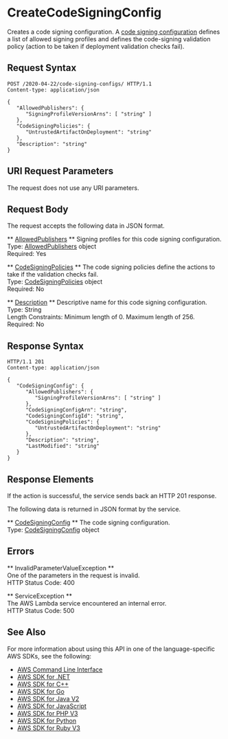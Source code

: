 # CreateCodeSigningConfig<a name="API_CreateCodeSigningConfig"></a>

Creates a code signing configuration\. A [code signing configuration](https://docs.aws.amazon.com/lambda/latest/dg/configuration-trustedcode.html) defines a list of allowed signing profiles and defines the code\-signing validation policy \(action to be taken if deployment validation checks fail\)\. 

## Request Syntax<a name="API_CreateCodeSigningConfig_RequestSyntax"></a>

```
POST /2020-04-22/code-signing-configs/ HTTP/1.1
Content-type: application/json

{
   "AllowedPublishers": { 
      "SigningProfileVersionArns": [ "string" ]
   },
   "CodeSigningPolicies": { 
      "UntrustedArtifactOnDeployment": "string"
   },
   "Description": "string"
}
```

## URI Request Parameters<a name="API_CreateCodeSigningConfig_RequestParameters"></a>

The request does not use any URI parameters\.

## Request Body<a name="API_CreateCodeSigningConfig_RequestBody"></a>

The request accepts the following data in JSON format\.

 ** [AllowedPublishers](#API_CreateCodeSigningConfig_RequestSyntax) **   <a name="SSS-CreateCodeSigningConfig-request-AllowedPublishers"></a>
Signing profiles for this code signing configuration\.  
Type: [AllowedPublishers](API_AllowedPublishers.md) object  
Required: Yes

 ** [CodeSigningPolicies](#API_CreateCodeSigningConfig_RequestSyntax) **   <a name="SSS-CreateCodeSigningConfig-request-CodeSigningPolicies"></a>
The code signing policies define the actions to take if the validation checks fail\.   
Type: [CodeSigningPolicies](API_CodeSigningPolicies.md) object  
Required: No

 ** [Description](#API_CreateCodeSigningConfig_RequestSyntax) **   <a name="SSS-CreateCodeSigningConfig-request-Description"></a>
Descriptive name for this code signing configuration\.  
Type: String  
Length Constraints: Minimum length of 0\. Maximum length of 256\.  
Required: No

## Response Syntax<a name="API_CreateCodeSigningConfig_ResponseSyntax"></a>

```
HTTP/1.1 201
Content-type: application/json

{
   "CodeSigningConfig": { 
      "AllowedPublishers": { 
         "SigningProfileVersionArns": [ "string" ]
      },
      "CodeSigningConfigArn": "string",
      "CodeSigningConfigId": "string",
      "CodeSigningPolicies": { 
         "UntrustedArtifactOnDeployment": "string"
      },
      "Description": "string",
      "LastModified": "string"
   }
}
```

## Response Elements<a name="API_CreateCodeSigningConfig_ResponseElements"></a>

If the action is successful, the service sends back an HTTP 201 response\.

The following data is returned in JSON format by the service\.

 ** [CodeSigningConfig](#API_CreateCodeSigningConfig_ResponseSyntax) **   <a name="SSS-CreateCodeSigningConfig-response-CodeSigningConfig"></a>
The code signing configuration\.  
Type: [CodeSigningConfig](API_CodeSigningConfig.md) object

## Errors<a name="API_CreateCodeSigningConfig_Errors"></a>

 ** InvalidParameterValueException **   
One of the parameters in the request is invalid\.  
HTTP Status Code: 400

 ** ServiceException **   
The AWS Lambda service encountered an internal error\.  
HTTP Status Code: 500

## See Also<a name="API_CreateCodeSigningConfig_SeeAlso"></a>

For more information about using this API in one of the language\-specific AWS SDKs, see the following:
+  [AWS Command Line Interface](https://docs.aws.amazon.com/goto/aws-cli/lambda-2015-03-31/CreateCodeSigningConfig) 
+  [AWS SDK for \.NET](https://docs.aws.amazon.com/goto/DotNetSDKV3/lambda-2015-03-31/CreateCodeSigningConfig) 
+  [AWS SDK for C\+\+](https://docs.aws.amazon.com/goto/SdkForCpp/lambda-2015-03-31/CreateCodeSigningConfig) 
+  [AWS SDK for Go](https://docs.aws.amazon.com/goto/SdkForGoV1/lambda-2015-03-31/CreateCodeSigningConfig) 
+  [AWS SDK for Java V2](https://docs.aws.amazon.com/goto/SdkForJavaV2/lambda-2015-03-31/CreateCodeSigningConfig) 
+  [AWS SDK for JavaScript](https://docs.aws.amazon.com/goto/AWSJavaScriptSDK/lambda-2015-03-31/CreateCodeSigningConfig) 
+  [AWS SDK for PHP V3](https://docs.aws.amazon.com/goto/SdkForPHPV3/lambda-2015-03-31/CreateCodeSigningConfig) 
+  [AWS SDK for Python](https://docs.aws.amazon.com/goto/boto3/lambda-2015-03-31/CreateCodeSigningConfig) 
+  [AWS SDK for Ruby V3](https://docs.aws.amazon.com/goto/SdkForRubyV3/lambda-2015-03-31/CreateCodeSigningConfig) 